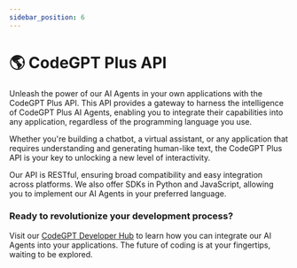 ```yaml
---
sidebar_position: 6
---
```


# 🌎 CodeGPT Plus API
Unleash the power of our AI Agents in your own applications with the CodeGPT Plus API. This API provides a gateway to harness the intelligence of CodeGPT Plus AI Agents, enabling you to integrate their capabilities into any application, regardless of the programming language you use.

Whether you're building a chatbot, a virtual assistant, or any application that requires understanding and generating human-like text, the CodeGPT Plus API is your key to unlocking a new level of interactivity.

Our API is RESTful, ensuring broad compatibility and easy integration across platforms. We also offer SDKs in Python and JavaScript, allowing you to implement our AI Agents in your preferred language.

### Ready to revolutionize your development process? 
Visit our [CodeGPT Developer Hub](https://developers.codegpt.co/) to learn how you can integrate our AI Agents into your applications. The future of coding is at your fingertips, waiting to be explored.
